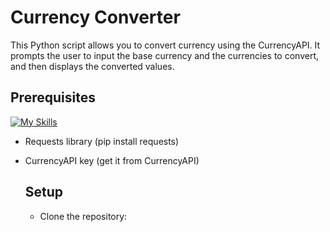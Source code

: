 # Currency Converter
This Python script allows you to convert currency using the CurrencyAPI. It prompts the user to input the base currency and the currencies to convert, and then displays the converted values.

## Prerequisites
[![My Skills](https://skillicons.dev/icons?i=python)](https://skillicons.dev)
* Requests library (pip install requests)
* CurrencyAPI key (get it from CurrencyAPI)

  ## Setup
  - Clone the repository:
